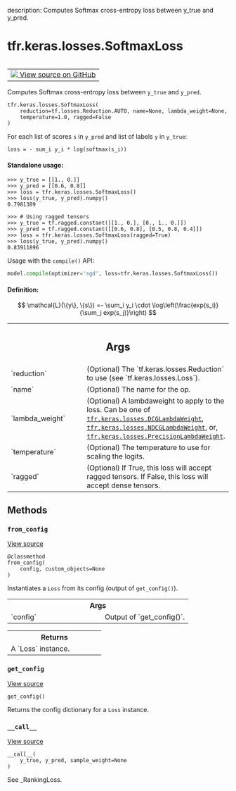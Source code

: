 description: Computes Softmax cross-entropy loss between y_true and y_pred.

<div itemscope itemtype="http://developers.google.com/ReferenceObject">
<meta itemprop="name" content="tfr.keras.losses.SoftmaxLoss" />
<meta itemprop="path" content="Stable" />
<meta itemprop="property" content="__call__"/>
<meta itemprop="property" content="__init__"/>
<meta itemprop="property" content="from_config"/>
<meta itemprop="property" content="get_config"/>
</div>

# tfr.keras.losses.SoftmaxLoss

<!-- Insert buttons and diff -->

<table class="tfo-notebook-buttons tfo-api nocontent" align="left">
<td>
  <a target="_blank" href="https://github.com/tensorflow/ranking/tree/master/tensorflow_ranking/python/keras/losses.py#L476-L546">
    <img src="https://www.tensorflow.org/images/GitHub-Mark-32px.png" />
    View source on GitHub
  </a>
</td>
</table>

Computes Softmax cross-entropy loss between `y_true` and `y_pred`.

<pre class="devsite-click-to-copy prettyprint lang-py tfo-signature-link">
<code>tfr.keras.losses.SoftmaxLoss(
    reduction=tf.losses.Reduction.AUTO, name=None, lambda_weight=None,
    temperature=1.0, ragged=False
)
</code></pre>

<!-- Placeholder for "Used in" -->

For each list of scores `s` in `y_pred` and list of labels `y` in `y_true`:

```
loss = - sum_i y_i * log(softmax(s_i))
```

#### Standalone usage:

```
>>> y_true = [[1., 0.]]
>>> y_pred = [[0.6, 0.8]]
>>> loss = tfr.keras.losses.SoftmaxLoss()
>>> loss(y_true, y_pred).numpy()
0.7981389
```

```
>>> # Using ragged tensors
>>> y_true = tf.ragged.constant([[1., 0.], [0., 1., 0.]])
>>> y_pred = tf.ragged.constant([[0.6, 0.8], [0.5, 0.8, 0.4]])
>>> loss = tfr.keras.losses.SoftmaxLoss(ragged=True)
>>> loss(y_true, y_pred).numpy()
0.83911896
```

Usage with the `compile()` API:

```python
model.compile(optimizer='sgd', loss=tfr.keras.losses.SoftmaxLoss())
```

#### Definition:

$$
\mathcal{L}(\{y\}, \{s\}) =- \sum_i y_i \cdot \log\left(\frac{exp(s_i)}{\sum_j exp(s_j)}\right)
$$

<!-- Tabular view -->
 <table class="responsive fixed orange">
<colgroup><col width="214px"><col></colgroup>
<tr><th colspan="2"><h2 class="add-link">Args</h2></th></tr>

<tr>
<td>
`reduction`
</td>
<td>
(Optional) The `tf.keras.losses.Reduction` to use (see
`tf.keras.losses.Loss`).
</td>
</tr><tr>
<td>
`name`
</td>
<td>
(Optional) The name for the op.
</td>
</tr><tr>
<td>
`lambda_weight`
</td>
<td>
(Optional) A lambdaweight to apply to the loss. Can be one
of <a href="../../../tfr/keras/losses/DCGLambdaWeight.md"><code>tfr.keras.losses.DCGLambdaWeight</code></a>,
<a href="../../../tfr/keras/losses/NDCGLambdaWeight.md"><code>tfr.keras.losses.NDCGLambdaWeight</code></a>, or,
<a href="../../../tfr/keras/losses/PrecisionLambdaWeight.md"><code>tfr.keras.losses.PrecisionLambdaWeight</code></a>.
</td>
</tr><tr>
<td>
`temperature`
</td>
<td>
(Optional) The temperature to use for scaling the logits.
</td>
</tr><tr>
<td>
`ragged`
</td>
<td>
(Optional) If True, this loss will accept ragged tensors. If
False, this loss will accept dense tensors.
</td>
</tr>
</table>

## Methods

<h3 id="from_config"><code>from_config</code></h3>

<a target="_blank" href="https://github.com/tensorflow/ranking/tree/master/tensorflow_ranking/python/keras/losses.py#L465-L472">View
source</a>

<pre class="devsite-click-to-copy prettyprint lang-py tfo-signature-link">
<code>@classmethod</code>
<code>from_config(
    config, custom_objects=None
)
</code></pre>

Instantiates a `Loss` from its config (output of `get_config()`).

<!-- Tabular view -->
 <table class="responsive fixed orange">
<colgroup><col width="214px"><col></colgroup>
<tr><th colspan="2">Args</th></tr>

<tr>
<td>
`config`
</td>
<td>
Output of `get_config()`.
</td>
</tr>
</table>

<!-- Tabular view -->
 <table class="responsive fixed orange">
<colgroup><col width="214px"><col></colgroup>
<tr><th colspan="2">Returns</th></tr>
<tr class="alt">
<td colspan="2">
A `Loss` instance.
</td>
</tr>

</table>

<h3 id="get_config"><code>get_config</code></h3>

<a target="_blank" href="https://github.com/tensorflow/ranking/tree/master/tensorflow_ranking/python/keras/losses.py#L455-L463">View
source</a>

<pre class="devsite-click-to-copy prettyprint lang-py tfo-signature-link">
<code>get_config()
</code></pre>

Returns the config dictionary for a `Loss` instance.

<h3 id="__call__"><code>__call__</code></h3>

<a target="_blank" href="https://github.com/tensorflow/ranking/tree/master/tensorflow_ranking/python/keras/losses.py#L541-L546">View
source</a>

<pre class="devsite-click-to-copy prettyprint lang-py tfo-signature-link">
<code>__call__(
    y_true, y_pred, sample_weight=None
)
</code></pre>

See _RankingLoss.
